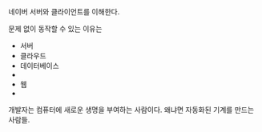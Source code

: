 네이버
서버와 클라이언트를 이해한다.

문제 없이 동작할 수 있는 이유는 

- 서버
- 클라우드
- 데이터베이스 
- 
- 웹
- 

개발자는 컴퓨터에 새로운 생명을 부여하는 사람이다. 왜냐면 
자동화된 기계를 만드는 사람들. 
